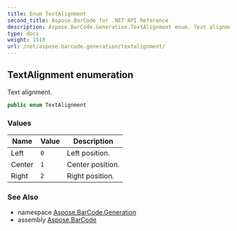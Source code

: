 ```yaml
---
title: Enum TextAlignment
second_title: Aspose.BarCode for .NET API Reference
description: Aspose.BarCode.Generation.TextAlignment enum. Text alignment
type: docs
weight: 1510
url: /net/aspose.barcode.generation/textalignment/
---
```

## TextAlignment enumeration

Text alignment.

```csharp
public enum TextAlignment
```

### Values

| Name | Value | Description |
| --- | --- | --- |
| Left | `0` | Left position. |
| Center | `1` | Center position. |
| Right | `2` | Right position. |

### See Also

* namespace [Aspose.BarCode.Generation](../../aspose.barcode.generation/)
* assembly [Aspose.BarCode](../../)


